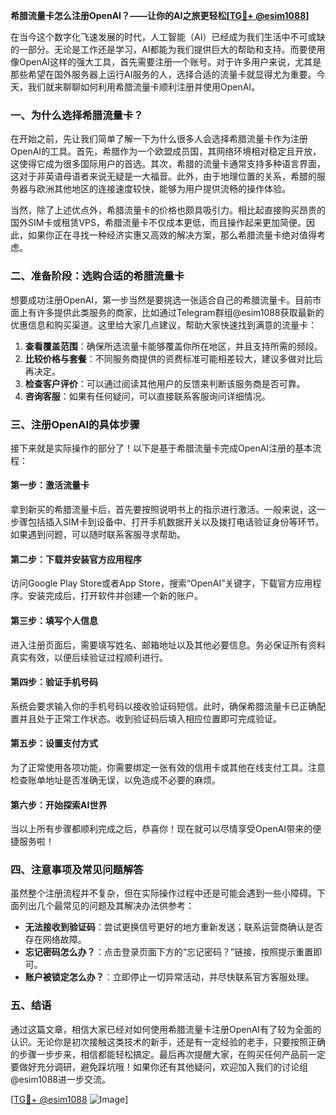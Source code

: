 **希腊流量卡怎么注册OpenAI？——让你的AI之旅更轻松[[TG💪+ @esim1088](https://t.me/s/esim1088)]**

在当今这个数字化飞速发展的时代，人工智能（AI）已经成为我们生活中不可或缺的一部分。无论是工作还是学习，AI都能为我们提供巨大的帮助和支持。而要使用像OpenAI这样的强大工具，首先需要注册一个账号。对于许多用户来说，尤其是那些希望在国外服务器上运行AI服务的人，选择合适的流量卡就显得尤为重要。今天，我们就来聊聊如何利用希腊流量卡顺利注册并使用OpenAI。

### 一、为什么选择希腊流量卡？

在开始之前，先让我们简单了解一下为什么很多人会选择希腊流量卡作为注册OpenAI的工具。首先，希腊作为一个欧盟成员国，其网络环境相对稳定且开放，这使得它成为很多国际用户的首选。其次，希腊的流量卡通常支持多种语言界面，这对于非英语母语者来说无疑是一大福音。此外，由于地理位置的关系，希腊的服务器与欧洲其他地区的连接速度较快，能够为用户提供流畅的操作体验。

当然，除了上述优点外，希腊流量卡的价格也颇具吸引力。相比起直接购买昂贵的国外SIM卡或租赁VPS，希腊流量卡不仅成本更低，而且操作起来更加简便。因此，如果你正在寻找一种经济实惠又高效的解决方案，那么希腊流量卡绝对值得考虑。

### 二、准备阶段：选购合适的希腊流量卡

想要成功注册OpenAI，第一步当然是要挑选一张适合自己的希腊流量卡。目前市面上有许多提供此类服务的商家，比如通过Telegram群组@esim1088获取最新的优惠信息和购买渠道。这里给大家几点建议，帮助大家快速找到满意的流量卡：

1. **查看覆盖范围**：确保所选流量卡能够覆盖你所在地区，并且支持所需的频段。
2. **比较价格与套餐**：不同服务商提供的资费标准可能相差较大，建议多做对比后再决定。
3. **检查客户评价**：可以通过阅读其他用户的反馈来判断该服务商是否可靠。
4. **咨询客服**：如果有任何疑问，可以直接联系客服询问详细情况。

### 三、注册OpenAI的具体步骤

接下来就是实际操作的部分了！以下是基于希腊流量卡完成OpenAI注册的基本流程：

#### 第一步：激活流量卡

拿到新买的希腊流量卡后，首先要按照说明书上的指示进行激活。一般来说，这一步骤包括插入SIM卡到设备中、打开手机数据开关以及拨打电话验证身份等环节。如果遇到问题，可以随时联系客服寻求帮助。

#### 第二步：下载并安装官方应用程序

访问Google Play Store或者App Store，搜索“OpenAI”关键字，下载官方应用程序。安装完成后，打开软件并创建一个新的账户。

#### 第三步：填写个人信息

进入注册页面后，需要填写姓名、邮箱地址以及其他必要信息。务必保证所有资料真实有效，以便后续验证过程顺利进行。

#### 第四步：验证手机号码

系统会要求输入你的手机号码以接收验证码短信。此时，确保希腊流量卡已正确配置并且处于正常工作状态。收到验证码后填入相应位置即可完成验证。

#### 第五步：设置支付方式

为了正常使用各项功能，你需要绑定一张有效的信用卡或其他在线支付工具。注意检查账单地址是否准确无误，以免造成不必要的麻烦。

#### 第六步：开始探索AI世界

当以上所有步骤都顺利完成之后，恭喜你！现在就可以尽情享受OpenAI带来的便捷服务啦！

### 四、注意事项及常见问题解答

虽然整个注册流程并不复杂，但在实际操作过程中还是可能会遇到一些小障碍。下面列出几个最常见的问题及其解决办法供参考：

- **无法接收到验证码**：尝试更换信号更好的地方重新发送；联系运营商确认是否存在网络故障。
- **忘记密码怎么办？**：点击登录页面下方的“忘记密码？”链接，按照提示重置即可。
- **账户被锁定怎么办？**：立即停止一切异常活动，并尽快联系官方客服处理。

### 五、结语

通过这篇文章，相信大家已经对如何使用希腊流量卡注册OpenAI有了较为全面的认识。无论你是初次接触这类技术的新手，还是有一定经验的老手，只要按照正确的步骤一步步来，相信都能轻松搞定。最后再次提醒大家，在购买任何产品前一定要做好充分调研，避免踩坑哦！如果你还有其他疑问，欢迎加入我们的讨论组@esim1088进一步交流。

[[TG💪+ @esim1088](https://t.me/s/esim1088) ![Image](https://i.postimg.cc/4NQfJmqS/Snipaste-2025-05-13-00-14-12.png)]